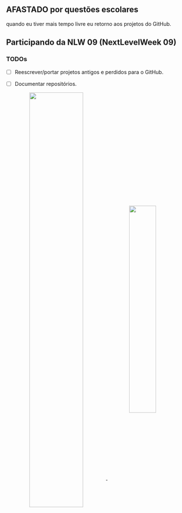 <!--
**MiraiMindz/MiraiMindz** is a ✨ _special_ ✨ repository because its `README.md` (this file) appears on your GitHub profile.

Here are some ideas to get you started:

- 🔭 I’m currently working on ...
- 🌱 I’m currently learning ...
- 👯 I’m looking to collaborate on ...
- 🤔 I’m looking for help with ...
- 💬 Ask me about ...
- 📫 How to reach me: ...
- 😄 Pronouns: ...
- ⚡ Fun fact: ...
-->

## AFASTADO por questões escolares

quando eu tiver mais tempo livre eu retorno aos projetos do GitHub.

## Participando da NLW 09 (NextLevelWeek 09)

### TODOs
- [ ] Reescrever/portar projetos antigos e perdidos para o GitHub.
- [ ] Documentar repositórios.


<a align="center" href="https://github.com/MiraiMindz">
  <img width="53.8%" align="center" src="https://github-readme-stats.vercel.app/api?username=MiraiMindz&show_icons=true&hide_rank=false&hide_title=true&include_all_commits=false&bg_color=161320&text_color=D9E0EE&icon_color=DDB6F2&title_color=96CDFB" />
  <img width="38%" align="center" src="https://github-readme-stats.vercel.app/api/top-langs/?username=MiraiMindz&layout=compact&exclude_repo=vim-colorschemes-collection&langs_count=10&bg_color=161320&text_color=D9E0EE&icon_color=DDB6F2&title_color=96CDFB" />
</a>
